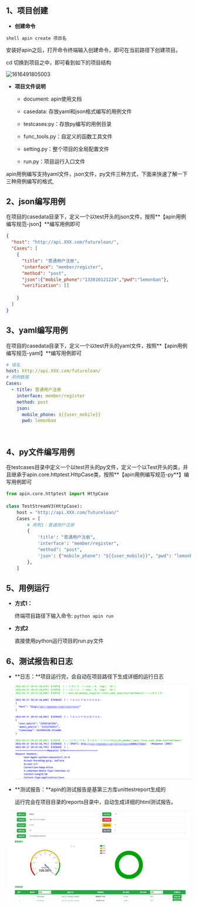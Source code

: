 # 

## 1、项目创建

- **创建命令**

```shell apin create 项目名```
    
安装好apin之后，打开命令终端输入创建命令，即可在当前路径下创建项目。
    
cd 切换到项目之中，即可看到如下的项目结构
    
![1616491805003](./img/1616491805003.png)  





- **项目文件说明**

    -  document: apin使用文档

    -  casedata: 存放yaml和json格式编写的用例文件

    -  testcases:py：存放py编写的用例目录

    -  func_tools.py：自定义的函数工具文件

    -  setting.py：整个项目的全局配置文件

    - run.py：项目运行入口文件

        

apin用例编写支持yaml文件，json文件，py文件三种方式，下面来快速了解一下三种用例编写的格式,

## 2、json编写用例


在项目的casedata目录下，定义一个以test开头的json文件，按照**【apin用例编写规范-json】**编写用例即可

```json
{
  "host": "http://api.XXX.com/futureloan/",
  "Cases": [
    {
      "title": "普通用户注册",
      "interface": "member/register",
      "method": "post",
      "json":{"mobile_phone":"133010121224","pwd":"lemonban"},
      "verification": []

    }
  ]
}
```



## 3、yaml编写用例

在项目的casedata目录下，定义一个以test开头的yaml文件，按照**【apin用例编写规范-yaml】**编写用例即可

```yaml
# 域名
host: http://api.XXX.com/futureloan/
# 用例数据
Cases:
  - title: 普通用户注册
    interface: member/register
    method: post
    json:
      mobile_phone: ${{user_mobile}}
      pwd: lemonban
```

​    

## 4、py文件编写用例

​	在testcases目录中定义一个以test开头的py文件，定义一个以Test开头的类，并且继承于apin.core.httptest.HttpCase类，按照**【apin用例编写规范-py**】编写用例即可


```python
from apin.core.httptest import HttpCase

class TestStreamV3(HttpCase):
    host = "http://api.XXX.com/futureloan/"
    Cases = [
        # 用例1：普通用户注册
        {
            'title': "普通用户注册",
            'interface': "member/register",
            "method": "post",
            'json': {"mobile_phone": "${{user_mobile}}", "pwd": "lemonban"},
        },
    ]
```

## 5、用例运行

- **方式1：**

     终端项目路径下输入命令: ```python apin run```
     
     

- **方式2**

     直接使用python运行项目的run.py文件



## 6、测试报告和日志

-  **日志：**项目运行完，会自动在项目路径下生成详细的运行日志

    ![1615984513176](./img/1615984513176.png)

-  **测试报告：**apin的测试报告是基第三方库unittestreport生成的

     运行完会在项目目录的reports目录中，自动生成详细的html测试报告。

![1615966527547](./img/1615966527547.png) 




​    

